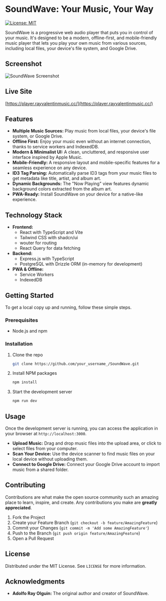 # SoundWave: Your Music, Your Way

[![License: MIT](https://img.shields.io/badge/License-MIT-yellow.svg)](https://opensource.org/licenses/MIT)

SoundWave is a progressive web audio player that puts you in control of your music. It's designed to be a modern, offline-first, and mobile-friendly music player that lets you play your own music from various sources, including local files, your device's file system, and Google Drive.

## Screenshot

![SoundWave Screenshot](attached-assets/Screenshot.jpg "SoundWave")

## Live Site

[https://player.rayvalentinmusic.cc/](https://player.rayvalentinmusic.cc/)

## Features

*   **Multiple Music Sources:** Play music from local files, your device's file system, or Google Drive.
*   **Offline First:** Enjoy your music even without an internet connection, thanks to service workers and IndexedDB.
*   **Modern & Minimalist UI:** A clean, uncluttered, and responsive user interface inspired by Apple Music.
*   **Mobile-Friendly:** A responsive layout and mobile-specific features for a seamless experience on any device.
*   **ID3 Tag Parsing:** Automatically parse ID3 tags from your music files to get metadata like title, artist, and album art.
*   **Dynamic Backgrounds:** The "Now Playing" view features dynamic background colors extracted from the album art.
*   **PWA-Ready:** Install SoundWave on your device for a native-like experience.

## Technology Stack

*   **Frontend:**
    *   React with TypeScript and Vite
    *   Tailwind CSS with shadcn/ui
    *   wouter for routing
    *   React Query for data fetching
*   **Backend:**
    *   Express.js with TypeScript
    *   PostgreSQL with Drizzle ORM (in-memory for development)
*   **PWA & Offline:**
    *   Service Workers
    *   IndexedDB

## Getting Started

To get a local copy up and running, follow these simple steps.

### Prerequisites

*   Node.js and npm

### Installation

1.  Clone the repo

    ```sh
    git clone https://github.com/your_username_/SoundWave.git
    ```

2.  Install NPM packages

    ```sh
    npm install
    ```

3.  Start the development server

    ```sh
    npm run dev
    ```

## Usage

Once the development server is running, you can access the application in your browser at `http://localhost:3000`.

*   **Upload Music:** Drag and drop music files into the upload area, or click to select files from your computer.
*   **Scan Your Device:** Use the device scanner to find music files on your local device without uploading them.
*   **Connect to Google Drive:** Connect your Google Drive account to import music from a shared folder.

## Contributing

Contributions are what make the open source community such an amazing place to learn, inspire, and create. Any contributions you make are **greatly appreciated**.

1.  Fork the Project
2.  Create your Feature Branch (`git checkout -b feature/AmazingFeature`)
3.  Commit your Changes (`git commit -m 'Add some AmazingFeature'`)
4.  Push to the Branch (`git push origin feature/AmazingFeature`)
5.  Open a Pull Request

## License

Distributed under the MIT License. See `LICENSE` for more information.

## Acknowledgments

*   **Adolfo Ray Olguin:** The original author and creator of SoundWave.
